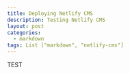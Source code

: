 ```yaml
---
title: Deploying Netlify CMS
description: Testing Netlify CMS
layout: post
categories:
  - markdown
tags: List ["markdown", "netlify-cms"]
---
```

TEST